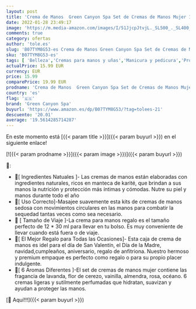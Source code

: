 ```yaml
---
layout: post
title: 'Crema de Manos  Green Canyon Spa Set de Cremas de Manos Mujer 12 Piezas de Loción para Manos Secas Con Ultra Hidratación y Rápida Absorción Kits de Regalo Mujer Ideal para Navidad Festival Aniversario'
date: 2022-01-28 23:49:17
image: 'https://m.media-amazon.com/images/I/51JjcpJtvjL._SL500_._SL400_.jpg'
comments: true
category: ofertas
author: 'tole.es'
slug: 'B07TYM8G53-es Crema de Manos Green Canyon Spa Set de Cremas de Manos...'
sku: 'B07TYM8G53-es'
tags: [ 'Belleza','Cremas para manos y uñas','Manicura y pedicura','Productos para el cuidado de las manos y de los pies','green canyon spa','navidad', ]
actualPrice: 15.99 EUR
currency: EUR
price: 15.99
comparePrice: 19.99 EUR
prodname: 'Crema de Manos  Green Canyon Spa Set de Cremas de Manos Mujer 12 Piezas de Loción para Manos Secas Con Ultra Hidratación y Rápida Absorción Kits de Regalo Mujer Ideal para Navidad Festival Aniversario'
country: 'es'
flag: '🇪🇸'
brand: 'Green Canyon Spa'
buyurl: 'https://www.amazon.es/dp/B07TYM8G53/?tag=tolees-21'
descuento: '20.01'
average: '19.5614285714287'
---
```


En este momento está [{{< param title >}}]({{< param buyurl >}}) en el siguiente enlace!

[![{{< param prodname >}}]({{< param image >}})]({{< param buyurl >}})

🔎:

- 🌹[ Ingredientes Natuales ]- Las cremas de manos están elaboradas con ingredientes naturales, ricos en manteca de karité, que brindan a sus manos la nutrición y protección más íntimas y cómodas. Nutre su piel y manos durante todo el año
- 🎀[ Uso Correcto]-Masajee suavemente esta kits de cremas de manos sedosa con movimientos circulares en las manos para combatir la sequedad tantas veces como sea necesario.
- 🍧 [ Tamaño de Viaje ]-La crema para manos regalo es el tamaño perfecto de 12 * 30 ml para llevar en tu bolso. Es muy conveniente de llevar cuando está fuera o de viaje.
- 💌[ El Mejor Regalo para Todas las Ocasiones]- Esta caja de crema de manos es idel para el día de San Valentín, el Día de la Madre, navidad,cumpleaños, aniversario, regalo de anfitriona. Nuestro hermoso y premium empaque es perfecto como regalo o para su propio placer indulgente.
- 🌈[ 6 Aromas Diferentes ]-El set de cremas de manos mujer contiene las fragancia de lavanda, flor de cerezo, vainilla, almendra, rosa, océano. 6 cremas ligeras y sutilmente perfumadas que hidratan, suavizan y ayudan a proteger las manos.

[🛒 Aquí!!!]({{< param buyurl >}})
